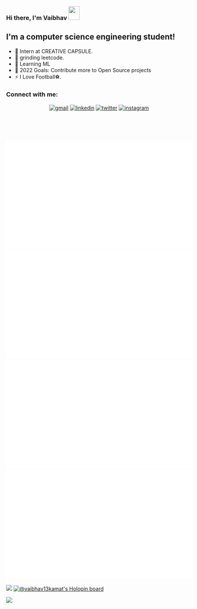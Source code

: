 <!--

Here are some ideas to get you started:

- 🔭 I’m currently working on ...
- 🌱 I’m currently learning ...
- 👯 I’m looking to collaborate on ...
- 🤔 I’m looking for help with ...
- 💬 Ask me about ...
- 📫 How to reach me: ...
- 😄 Pronouns: ...
- ⚡ Fun fact: ...
-->

### Hi there, I'm Vaibhav <img src="https://github.com/piyush168713/piyush168713/raw/main/svg/Hi.gif" height="37px" width="30px">


## I'm a computer science engineering student!
- 🔭 Intern at CREATIVE CAPSULE.
- 🤕 grinding leetcode.
- 👯 Learning ML
- 🥅 2022 Goals: Contribute more to Open Source projects
- ⚡ I Love Football⚽.

### Connect with me:

<p align="center">
<a href="kamatvaibhav@outlook.com" target="_blank"><img align="center" src="https://img.icons8.com/fluency/48/000000/apple-mail.png" alt="gmail" height="40" width="40"/></a>
<a href="https://www.linkedin.com/in/vaibhav-kamat-08453a1a6/" target="_blank"><img align="center" src="https://img.icons8.com/fluency/48/000000/linkedin.png" alt="linkedin" height="40" width="40"/></a>
<a href="https://twitter.com/vvvkkkvvvv" target="_blank"><img align="center" src="https://img.icons8.com/fluency/48/000000/twitter-squared.png" alt="twitter" height="40" width="40" /></a>
<a href="https://instagram.com/vaibhav_kamat_" target="_blank"><img align="center" src="https://img.icons8.com/fluency/48/000000/instagram-new.png" alt="instagram" height="40" width="40" /></a>
</p>
<br />
<br />
<br />

<div align="center">

![](https://raw.githubusercontent.com/Vaibhav13kamat/github-statss/master/generated/overview.svg#gh-dark-mode-only)
![](https://raw.githubusercontent.com/Vaibhav13kamat/github-statss/master/generated/overview.svg#gh-light-mode-only)
![](https://raw.githubusercontent.com/Vaibhav13kamat/github-statss/master/generated/languages.svg#gh-dark-mode-only)
![](https://raw.githubusercontent.com/Vaibhav13kamat/github-statss/master/generated/languages.svg#gh-light-mode-only)


</div>


[website]: google.com
[twitter]: https://twitter.com/vvvkkkvvvv
[instagram]: https://instagram.com/vaibhav_kamat_
[linkedin]: https://www.linkedin.com/in/vaibhav-kamat-08453a1a6/
[github]:  https://github.com/Vaibhav13kamat

<img src="https://komarev.com/ghpvc/?username=Vaibhav13kamat&&style=flat-square"></img>
[![@vaibhav13kamat's Holopin board](https://holopin.io/api/user/board?user=vaibhav13kamat)](https://holopin.io/@vaibhav13kamat)


<img src="https://raw.githubusercontent.com/halfrost/halfrost/master/icons/header_.png">



